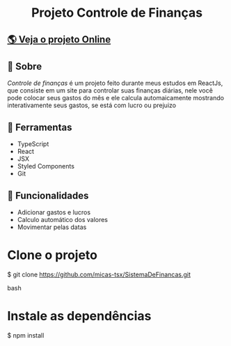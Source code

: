 <h1 align="center">Projeto Controle de Finanças</h1> 

## [🌎 Veja o projeto Online](https://controlefinancasproject.netlify.app) 

## 📕 Sobre

*Controle de finanças* é um projeto feito durante meus estudos em ReactJs, que consiste
em um site para controlar suas finanças diárias, nele você pode colocar seus gastos do mês
e ele calcula automaicamente mostrando interativamente seus gastos, se está com lucro ou
prejuizo

## 🔨 Ferramentas

- TypeScript
- React
- JSX
- Styled Components
- Git

## 🚩 Funcionalidades

- Adicionar gastos e lucros
- Calculo automático dos valores
- Movimentar pelas datas

# Clone o projeto
$ git clone https://github.com/micas-tsx/SistemaDeFinancas.git

 bash
# Instale as dependências 
$ npm install

